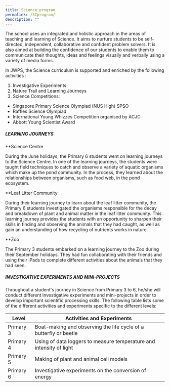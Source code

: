 ```yaml
---
title: Science program
permalink: /SCprogram/
description: ""
---
```

The school uses an integrated and holistic approach in the areas of teaching and learning of Science. It aims to nurture students to be self-directed, independent, collaborative and confident problem solvers. It is also aimed at building the confidence of our students to enable them to communicate their thoughts, ideas and feelings visually and verbally using a variety of media forms.
 
In JWPS, the Science curriculum is supported and enriched by the following activities :

1. Investigative Experiments
2. Nature Trail and Learning Journeys
3. Science Competitions: 
* Singapore Primary Science Olympiad (NUS High) SPSO
* Raffles Science Olympiad
* International Young Whizzes Competition organised by ACJC
* Abbott Young Scientist Award


##### LEARNING JOURNEYS

**Science Centre<br>

During the June holidays, the Primary 6 students went on learning journeys to the Science Centre. In one of the learning journeys, the students were taught field techniques to catch and observe a variety of aquatic organisms which make up the pond community. In the process, they learned about the relationships between organisms, such as food web, in the pond ecosystem.

**Leaf Litter Community<br>

During their learning journey to learn about the leaf litter community, the Primary 6 students investigated the organisms responsible for the decay and breakdown of plant and animal matter in the leaf litter community. This learning journey provides the students with an opportunity to sharpen their skills in finding and observing the animals that they had caught, as well as gain an understanding of how recycling of nutrients works in nature.

**Zoo<br>

The Primary 3 students embarked on a learning journey to the Zoo during their September holidays. They had fun collaborating with their friends and using their iPads to complete different activities about the animals that they had seen.

##### INVESTIGATIVE EXPERIMENTS AND MINI-PROJECTS

Throughout a student's journey in Science from Primary 3 to 6, he/she will conduct different investigative experiments and mini-projects in order to develop important scientific processing skills. The following table lists some of the different activities and experiments specific to the different levels: 



| Level | Activities and Experiments | 
| -------- | -------- | 
| Primary 3     | Boat-making and observing the life cycle of a butterfly or beetle     | 
| Primary 4     | Using of data loggers to measure temperature and intensity of light     | 
| Primary 5     | Making of plant and animal cell models     | 
| Primary 6     | Investigative experiments on the conversion of energy     |